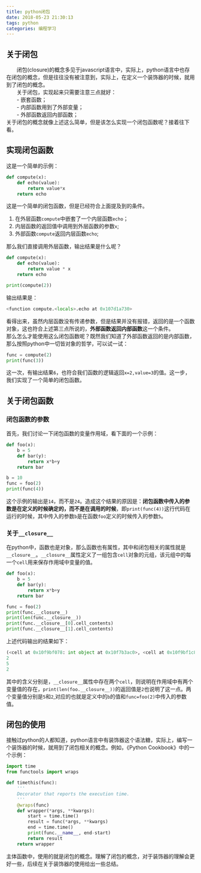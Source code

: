 ```yaml
---
title: python闭包
date: 2018-05-23 21:30:13
tags: python
categories: 编程学习
---
```


## 关于闭包
　　闭包(closure)的概念多见于javascript语言中，实际上，python语言中也存在闭包的概念，但是往往没有被注意到，实际上，在定义一个装饰器的时候，就用到了闭包的概念。  
　　关于闭包，实现起来只需要注意三点就好：  
　　- 嵌套函数；  
　　- 内部函数用到了外部变量；  
　　- 外部函数返回内部函数；  
关于闭包的概念就像上述这么简单，但是该怎么实现一个闭包函数呢？接着往下看。

## 实现闭包函数
这是一个简单的示例：

```python
def compute(x):
    def echo(value):
        return value*x
    return echo
```
这是一个简单的闭包函数，但是已经符合上面提及到的条件。  
 
 1. 在外层函数`compute`中嵌套了一个内层函数`echo`；
 2. 内层函数的返回值中调用到外层函数的参数`x`;
 3. 外部函数`compute`返回内层函数`echo`;

那么我们直接调用外层函数，输出结果是什么呢？  

```python
def compute(x):
    def echo(value):
        return value * x
    return echo

print(compute(2))
```
输出结果是：  

```python
<function compute.<locals>.echo at 0x107d1a730>
```
看得出来，虽然内层函数没有传递参数，但是结果并没有报错，返回的是一个函数对象，这也符合上述第三点所说的，**外部函数返回内部函数**这一个条件。  
那么怎么才能使用这么闭包函数呢？既然我们知道了外部函数返回的是内部函数，那么按照python中一切皆对象的哲学，可以试一试：  

```python
func = compute(2)
print(func(3))
```
这一次，有输出结果`6`，也符合我们函数的逻辑返回`x=2,value=3`的值。这一步，我们实现了一个简单的闭包函数。  

## 关于闭包函数
### 闭包函数的参数
首先，我们讨论一下闭包函数的变量作用域，看下面的一个示例：  

```python
def foo(x):
    b = 5
    def bar(y):
        return x*b+y
    return bar

b = 10
func = foo(2)
print(func(4))
```
这个示例的输出是`14`，而不是`24`。造成这个结果的原因是：**闭包函数中传入的参数是在定义的时候确定的，而不是在调用的时候**，即`print(func(4))`这行代码在运行的时候，其中传入的参数`b`是在函数`foo`定义的时候传入的参数`5`。  
### 关于`__closure__`
在python中，函数也是对象，那么函数也有属性，其中和闭包相关的属性就是`__closure__`。`__closure__`属性定义了一组包含`cell`对象的元组，该元组中的每一个`cell`用来保存作用域中变量的值。  

```python
def foo(x):
    b = 5
    def bar(y):
        return x*b+y
    return bar

func = foo(2)
print(func.__closure__)
print(len(func.__closure__))
print(func.__closure__[0].cell_contents)
print(func.__closure__[1].cell_contents)
```
上述代码输出的结果如下：  

```python
(<cell at 0x10f9bf078: int object at 0x10f7b3ac0>, <cell at 0x10f9bf1c8: int object at 0x10f7b3a60>)
2
5
2
```
其中的含义分别是，`__closure__`属性中存在两个`cell`，则说明在作用域中有两个变量值的存在，`print(len(foo.__closure__))`的返回值是`2`也说明了这一点。两个变量值分别是`5`和`2`,对应的也就是定义中的`b`的值和`func=foo(2)`中传入的参数值。

## 闭包的使用
接触过python的人都知道，python语言中有装饰器这个语法糖，实际上，编写一个装饰器的时候，就用到了闭包相关的概念。例如，《Python Cookbook》中的一个示例：

```python
import time
from functools import wraps

def timethis(func):
    '''
    Decorator that reports the execution time.
    '''
    @wraps(func)
    def wrapper(*args, **kwargs):
        start = time.time()
        result = func(*args, **kwargs)
        end = time.time()
        print(func.__name__, end-start)
        return result
    return wrapper
```
主体函数中，使用的就是闭包的概念。理解了闭包的概念，对于装饰器的理解会更好一些，后续在关于装饰器的使用给出一些总结。
